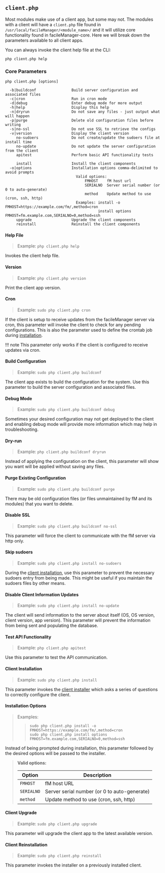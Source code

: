 ## `client.php`
Most modules make use of a client app, but some may not. The modules with a client will have a `client.php` file found in `/usr/local/facileManager/<module_name>/` and it will utilize core functionality found in facileManager-core. Here we will break down the parameters available to all client apps.

You can always invoke the client help file at the CLI:
```
php client.php help
```

### Core Parameters

```
php client.php [options]

  -b|buildconf                Build server configuration and associated files
  -c|cron                     Run in cron mode
  -d|debug                    Enter debug mode for more output
  -h|help                     Display this help
  -n|dryrun                   Do not save any files - just output what will happen
  -p|purge                    Delete old configuration files before writing
  -s|no-ssl                   Do not use SSL to retrieve the configs
  -v|version                  Display the client version
     no-sudoers               Do not create/update the sudoers file at install time
     no-update                Do not update the server configuration from the client
     apitest                  Perform basic API functionality tests

     install                  Install the client components
  -o|options                  Installation options comma-delimited to avoid prompts
                                Valid options: 
                                    FMHOST    fM host url
                                    SERIALNO  Server serial number (or 0 to auto-generate)
                                    method    Update method to use (cron, ssh, http)
                                Examples: install -o FMHOST=https://example.com/fm/,method=cron
                                          install options FMHOST=fm.example.com,SERIALNO=0,method=ssh
     upgrade                  Upgrade the client components
     reinstall                Reinstall the client components
```

#### Help File
>Example: `php client.php help`

Invokes the client help file.

#### Version
>Example: `php client.php version`

Print the client app version.

#### Cron
>Example: `sudo php client.php cron`

If the client is setup to receive updates from the facileManager server via cron, this parameter will invoke the client to check for any pending configurations. This is also the parameter used to define the crontab job during [installation](../../main/basic-install.md#client-installation).

!!! note
    This parameter only works if the client is configured to receive updates via cron.

#### Build Configuration
>Example: `sudo php client.php buildconf`

The client app exists to build the configuration for the system. Use this parameter to build the server configuration and associated files.

#### Debug Mode
>Example: `sudo php client.php buildconf debug`

Sometimes your desired configuration may not get deployed to the client and enabling debug mode will provide more information which may help in troubleshooting.

#### Dry-run
>Example: `php client.php buildconf dryrun`

Instead of applying the configuration on the client, this parameter will show you want will be applied without saving any files.

#### Purge Existing Configuration
>Example: `sudo php client.php buildconf purge`

There may be old configuration files (or files unmaintained by fM and its modules) that you want to delete.

#### Disable SSL
>Example: `sudo php client.php buildconf no-ssl`

This parameter will force the client to communicate with the fM server via http only.

#### Skip sudoers
>Example: `sudo php client.php install no-sudoers`

During the [client installation](../../main/basic-install.md#client-installation), use this parameter to prevent the necessary sudoers entry from being made. This might be useful if you maintain the sudoers files by other means.

#### Disable Client Information Updates
>Example: `sudo php client.php install no-update`

The client will send information to the server about itself (OS, OS version, client version, app version). This parameter will prevent the information from being sent and populating the database.

#### Test API Functionality
>Example: `php client.php apitest`

Use this parameter to test the API communication.

#### Client Installation
>Example: `sudo php client.php install`

This parameter invokes the [client installer](../../main/basic-install.md#client-installation) which asks a series of questions to correctly configure the client.

#### Installation Options
>Examples:
>>```
>>sudo php client.php install -o FMHOST=https://example.com/fm/,method=cron
>>sudo php client.php install options FMHOST=fm.example.com,SERIALNO=0,method=ssh
>>```

Instead of being prompted during installation, this parameter followed by the desired options will be passed to the installer.

>**Valid options:**
>
>| Option | Description |
>|--------|-------------|
>| `FMHOST` | fM host URL |
>| `SERIALNO` | Server serial number (or 0 to auto-generate) |
>| `method` | Update method to use (cron, ssh, http) |

#### Client Upgrade
>Example: `sudo php client.php upgrade`

This parameter will upgrade the client app to the latest available version.

#### Client Reinstallation
>Example: `sudo php client.php reinstall`

This parameter invokes the installer on a previously installed client.

